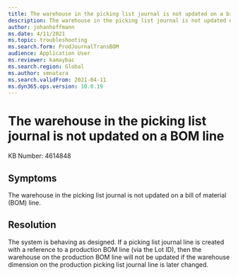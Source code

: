 ```yaml
---
title: The warehouse in the picking list journal is not updated on a bill of material (BOM) line.
description: The warehouse in the picking list journal is not updated on a bill of material (BOM) line.
author: johanhoffmann
ms.date: 4/11/2021
ms.topic: troubleshooting
ms.search.form: ProdJournalTransBOM
audience: Application User
ms.reviewer: kamaybac
ms.search.region: Global
ms.author: smnatara
ms.search.validFrom: 2021-04-11
ms.dyn365.ops.version: 10.0.19
---
```


# The warehouse in the picking list journal is not updated on a BOM line

KB Number: 4614848

## Symptoms

The warehouse in the picking list journal is not updated on a bill of material (BOM) line.

## Resolution

The system is behaving as designed. If a picking list journal line is created with a reference to a production BOM line (via the Lot ID), then the warehouse on the production BOM line will not be updated if the warehouse dimension on the production picking list journal line is later changed.
